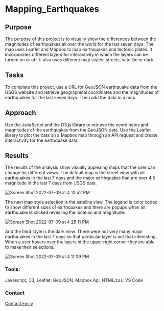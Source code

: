 # Mapping_Earthquakes
## Purpose
The purpose of this project is to visually show the differences between the magnitudes of earthquakes all over the world for the last seven days. The map uses Leaflet and Mapbox to map earthquakes and tectonic plates. It incorporates different layers for interactivity in which the layers can be turned on or off. It also uses different map styles: streets, satellite or dark.

## Tasks
To complete this project, use a URL for GeoJSON earthquake data from the USGS website and retrieve geographical coordinates and the magnitudes of earthquakes for the last seven days. Then add the data to a map.

## Approach
Use the JavaScript and the D3.js library to retrieve the coordinates and magnitudes of the earthquakes from the GeoJSON data. Use the Leaflet library to plot the data on a Mapbox map through an API request and create interactivity for the earthquake data.

## Results
The results of the analysis show visually appleaing maps that the user can change for different views. The default map is the street view with all earthquakes in the last 7 days and the major earthquakes that are over 4.5 magnitude in the last 7 days from USGS data. 

![Screen Shot 2022-07-09 at 4 10 52 PM](https://user-images.githubusercontent.com/99676466/178124430-53629612-a52f-46c6-97f9-0717d31373ea.png)

The next map style selection is the satellite view. The legend is color coded to show different sizes of earthquakes and there are popups when an earthquake is clicked revealing the location and magnitude: 

![Screen Shot 2022-07-09 at 4 25 11 PM](https://user-images.githubusercontent.com/99676466/178124506-77a4eded-fd26-437a-a02e-2295ae11a868.png)


And the third style is the dark view. There were not very many major earthquakes in the last 7 days so that particular layer is not that interesting. When a user hovers over the layers in the upper right corner they are able to make their selections.

![Screen Shot 2022-07-09 at 4 11 09 PM](https://user-images.githubusercontent.com/99676466/178124465-880b29bf-0437-4c02-bce3-a143596a76bc.png)

### Tools: 
Javascript, D3, Leaflet, GeoJSON, Mapbox Api, HTML/css, VS Code

### Contact
[Contact Emily](mailto:emaynard10@gmailcom)

